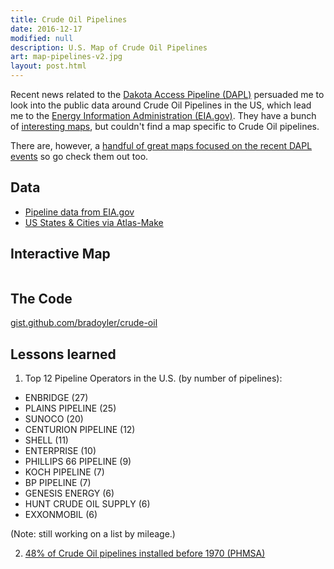 ```yaml
---
title: Crude Oil Pipelines
date: 2016-12-17
modified: null
description: U.S. Map of Crude Oil Pipelines
art: map-pipelines-v2.jpg
layout: post.html
---
```


Recent news related to the [Dakota Access Pipeline (DAPL)](http://www.nbcnews.com/storyline/dakota-pipeline-protests/) persuaded me to look into the public data around Crude Oil Pipelines in the US, which lead me to the [Energy Information Administration (EIA.gov)](https://www.eia.gov). They have a bunch of [interesting maps](https://www.eia.gov/maps/), but couldn't find a map specific to Crude Oil pipelines.

There are, however, a [handful of great maps focused on the recent DAPL events](http://www.nytimes.com/interactive/2016/11/23/us/dakota-access-pipeline-protest-map.html) so go check them out too.

## Data
- [Pipeline data from EIA.gov](https://www.eia.gov/maps/layer_info-m.php)
- [US States & Cities via Atlas-Make](https://github.com/bradoyler/atlas-make)

## Interactive Map
<figure class="media-full">
<iframe id="iframe_pipelines" src="/assets/widgets/pipelines.htm" frameborder="0" width="100%" scrolling="no" height="0"></iframe>
</figure>
<script>
    window.addEventListener('message', function(e) {
       console.log('message.e:', e.data);
        var $iframe = document.getElementById('iframe_pipelines');
        var height = e.data[1];
        if (e.data[0]==='setHeight') {
            $iframe.style.height = height + 'px';
        }
    }, false);
</script>

## The Code
<a href='https://gist.github.com/bradoyler/1f0807a636d5159ce60bb7e90dad2714' target='blank'>gist.github.com/bradoyler/crude-oil</a>

## Lessons learned
1) Top 12 Pipeline Operators in the U.S. (by number of pipelines):

- ENBRIDGE (27)
-	PLAINS PIPELINE (25)
-	SUNOCO (20)
-	CENTURION PIPELINE (12)
-	SHELL (11)
-	ENTERPRISE (10)
-	PHILLIPS 66 PIPELINE (9)
-	KOCH PIPELINE (7)
-	BP PIPELINE (7)
-	GENESIS ENERGY (6)
-	HUNT CRUDE OIL SUPPLY (6)
-	EXXONMOBIL (6)

(Note: still working on a list by mileage.)

2) <a href='http://opsweb.phmsa.dot.gov/pipeline_replacement/by_decade_installation.asp'>48% of Crude Oil pipelines installed before 1970 (PHMSA)</a>
